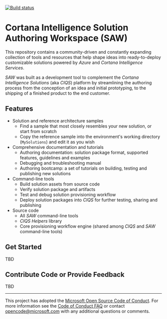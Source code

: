 [![Build status](https://ci.appveyor.com/api/projects/status/ry5nt0ybd59icex1/branch/local?svg=true)](https://ci.appveyor.com/project/wdecay/azure-cortanaintelligence-solutionauthoringworkspa/branch/master)

# Cortana Intelligence Solution Authoring Workspace (SAW)

This repository contains a community-driven and constantly expanding collection of tools and resources that help shape ideas into ready-to-deploy customizable solutions powered by *Azure* and *Cortana Intelligence Services*.

*SAW* was built as a development tool to complement the *Cortana Intelligence Solutions* (aka *CIQS*) platform by streamlining the authoring process from the conception of an idea and initial prototyping, to the shipping of a finished product to the end customer.

## Features

* Solution and reference architecture samples
  * Find a sample that most closely resembles your new solution, or start from scratch
  * Copy the reference sample into the environment's working directory (```MySolutions```) and edit it as you wish
* Comprehensive documentation and tutorials
  * Authoring documentation: solution package format, supported features, guidelines and examples
  * Debugging and troubleshooting manual
  * Authoring bootcamp: a set of tutorials on building, testing and publishing new solutions
* Command-line tools
  * Build solution assets from source code
  * Verify solution package and artifacts
  * Test and debug solution provisioning workflow
  * Deploy solution packages into *CIQS* for further testing, sharing and publishing
* Source code
  * All *SAW* command-line tools
  * *CIQS Helpers* library
  * Core provisioning workflow engine (shared among *CIQS* and *SAW* command-line tools)

## Get Started

TBD

## Contribute Code or Provide Feedback

TBD

* * *
This project has adopted the [Microsoft Open Source Code of Conduct](https://opensource.microsoft.com/codeofconduct/). For more information see the [Code of Conduct FAQ](https://opensource.microsoft.com/codeofconduct/faq/) or contact [opencode@microsoft.com](mailto:opencode@microsoft.com) with any additional questions or comments.
